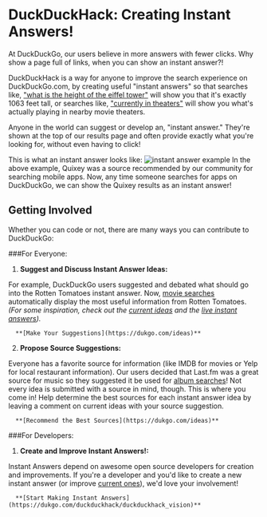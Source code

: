 # DuckDuckHack: Creating Instant Answers!

At DuckDuckGo, our users believe in more answers with fewer clicks. Why show a page full of links, when you can show an instant answer?!

DuckDuckHack is a way for anyone to improve the search experience on DuckDuckGo.com, by creating useful "instant answers" so that searches like, ["what is the height of the eiffel tower"](https://duckduckgo.com/?q=what+is+the+height+of+the+eiffel+tower) will show you that it's exactly 1063 feet tall, or searches like, ["currently in theaters"](https://duckduckgo.com/?q=currently+in+theaters) will show you what's actually playing in nearby movie theaters.

Anyone in the world can suggest or develop an, "instant answer." They're shown at the top of our results page and often provide exactly what you're looking for, without even having to click!

This is what an instant answer looks like:
![instant answer example](https://raw.github.com/duckduckgo/duckduckgo-documentation/master/duckduckhack/assets/app_search_example.png)
In the above example, Quixey was a source recommended by our community for searching mobile apps. Now, any time someone searches for apps on DuckDuckGo, we can show the Quixey results as an instant answer! 

## Getting Involved
Whether you can code or not, there are many ways you can contribute to DuckDuckGo:

###For Everyone:

1. **Suggest and Discuss Instant Answer Ideas:**
  
  For example, DuckDuckGo users suggested and debated what should go into the Rotten Tomatoes instant answer. Now, [movie searches](https://duckduckgo.com/?q=the+dark+knight+movie) automatically display the most useful information from Rotten Tomatoes. _(For some inspiration, check out the [current ideas](https://dukgo.com/ideas) and the [live instant answers](https://duckduckgo.com/goodies))._

      **[Make Your Suggestions](https://dukgo.com/ideas)**
   


2. **Propose Source Suggestions:**
  
  Everyone has a favorite source for information (like IMDB for movies or Yelp for local restaurant information). Our users decided that Last.fm was a great source for music so they suggested it be used for [album searches](https://duckduckgo.com/?q=Dookie+album+by+greenday)! Not every idea is submitted with a source in mind, though. This is where you come in! Help determine the best sources for each instant answer idea by leaving a comment on current ideas with your source suggestion. 

      **[Recommend the Best Sources](https://dukgo.com/ideas)**

###For Developers:

1. **Create and Improve Instant Answers!:**

  Instant Answers depend on awesome open source developers for creation and improvements. If you're a developer and you'd like to create a new instant answer (or improve [current ones](https://duckduckgo.com/goodies)), we'd love your involvement!
  
      **[Start Making Instant Answers](https://dukgo.com/duckduckhack/duckduckhack_vision)**
